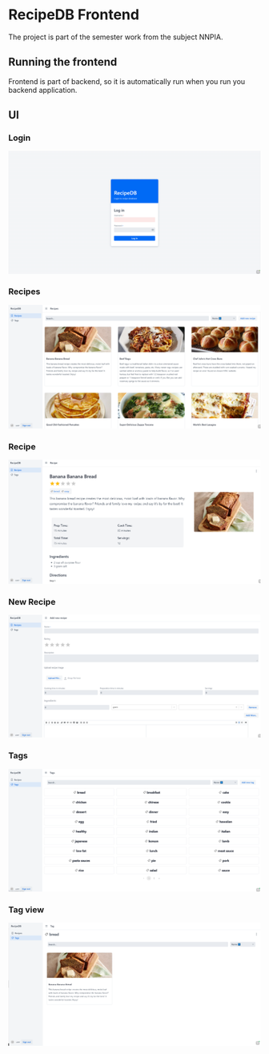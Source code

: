 # RecipeDB Frontend
The project is part of the semester work from the subject NNPIA.
## Running the frontend
Frontend is part of backend, so it is automatically run when you run you backend
application.

## UI
### Login
![img.png](../doc_images/login.png)
### Recipes
![img.png](../doc_images/recipes.png)
### Recipe
![img.png](../doc_images/recipe.png)
### New Recipe
![img.png](../doc_images/new_recipe.png)
### Tags
![img.png](../doc_images/tags.png)
### Tag view
![img.png](../doc_images/tag_view.png)

